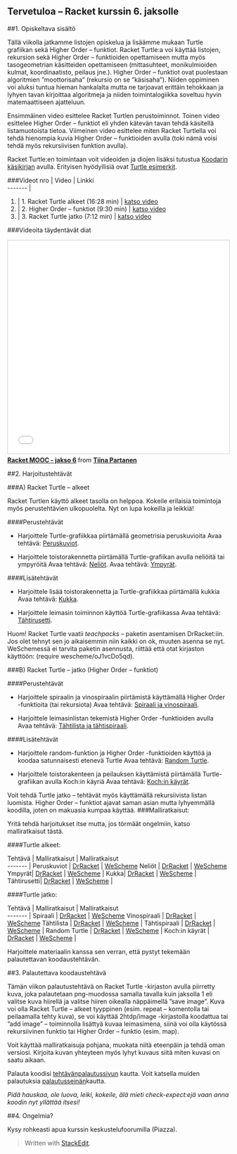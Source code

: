

Tervetuloa – Racket kurssin 6. jaksolle
------------------------------------------------------
##1. Opiskeltava sisältö

Tällä viikolla jatkamme listojen opiskelua ja lisäämme mukaan Turtle grafiikan sekä Higher Order – funktiot. Racket Turtle:a voi käyttää listojen, rekursion sekä Higher Order – funktioiden opettamiseen mutta myös tasogeometrian käsitteiden opettamiseen (mittasuhteet, monikulmioiden kulmat, koordinaatisto, peilaus jne.). Higher Order – funktiot ovat puolestaan algoritmien ”moottorisaha” (rekursio on se ”käsisaha”). Niiden oppiminen voi aluksi tuntua hieman hankalalta mutta ne tarjoavat erittäin tehokkaan ja lyhyen tavan kirjoittaa algoritmeja ja niiden toimintalogiikka soveltuu hyvin matemaattiseen ajatteluun.

Ensimmäinen video esittelee Racket Turtlen perustoiminnot. Toinen video esittelee Higher Order – funktiot eli yhden kätevän tavan tehdä käsitellä listamuotoista tietoa. Viimeinen video esittelee miten Racket Turtlella voi tehdä hienompia kuvia Higher Order – funktioiden avulla (toki nämä voisi tehdä myös rekursiivisen funktion avulla).

Racket Turtle:en toimintaan voit videoiden ja diojen lisäksi tutustua [Koodarin käsikirjan](http://racket.koodiaapinen.fi/manuaali/racket_turtle.html) avulla. Erityisen hyödyllisiä ovat [Turtle esimerkit](http://racket.koodiaapinen.fi/manuaali/racket_turtle_esimerkkeja.html).

###Videot 
nro  | Video  |    Linkki                                   
-------                                              |
1.  | 1. Racket Turtle alkeet (16:28 min) |  <a href="https://youtu.be/L1jjdGe_j6k" target="_blank">katso video</a>  
2.  | 2. Higher Order – funktiot (9:30 min)  |	<a href="https://youtu.be/jFBZp1eVa3I" target="_blank">katso video</a>
3.  | 3. Racket Turtle jatko (7:12 min) |	<a href="https://youtu.be/shvc7xtg3cw" target="_blank">katso video</a>

###Videoita täydentävät diat

<iframe src="//www.slideshare.net/slideshow/embed_code/key/a8hFc3Jp1NPrBz" width="595" height="485" frameborder="0" marginwidth="0" marginheight="0" scrolling="no" style="border:1px solid #CCC; border-width:1px; margin-bottom:5px; max-width: 100%;" allowfullscreen> </iframe> <div style="margin-bottom:5px"> <strong> <a href="//www.slideshare.net/TiinaPartanen/racket-mooc-jakso-6" title="Racket MOOC - jakso 6" target="_blank">Racket MOOC - jakso 6</a> </strong> from <strong><a target="_blank" href="//www.slideshare.net/TiinaPartanen">Tiina Partanen</a></strong> </div>

##2. Harjoitustehtävät

###A) Racket Turtle – alkeet

Racket Turtlen käyttö alkeet tasolla on helppoa. Kokeile erilaisia toimintoja myös perustehtävien ulkopuolelta. Nyt on lupa kokeilla ja leikkiä!

####Perustehtävät

- Harjoittele Turtle-grafiikkaa piirtämällä geometrisia peruskuvioita
Avaa tehtävä: <a href="http://racket.koodiaapinen.fi/tehtavat/racket_turtle_alkeet.html#%28part._racket_turtle_peruskuviot%29" target="_blank">Peruskuviot</a>.

- Harjoittele toistorakennetta piirtämällä Turtle-grafiikan avulla neliöitä tai ympyröitä
Avaa tehtävä: <a href="http://racket.koodiaapinen.fi/tehtavat/racket_turtle_alkeet.html#%28part._racket_turtle_neliot%29" target="_blank">Neliöt</a>.
Avaa tehtävä: <a href="http://racket.koodiaapinen.fi/tehtavat/racket_turtle_alkeet.html#%28part._racket_turtle_ympyrat%29" target="_blank">Ympyrät</a>.

####Lisätehtävät

- Harjoittele lisää toistorakennetta ja Turtle-grafiikkaa piirtämällä kukkia
Avaa tehtävä: <a href="http://racket.koodiaapinen.fi/tehtavat/racket_turtle_alkeet.html#%28part._racket_turtle_kukka%29" target="_blank">Kukka</a>.

- Harjoittele leimasin toiminnon käyttöä Turtle-grafiikassa
Avaa tehtävä: <a href="http://racket.koodiaapinen.fi/tehtavat/racket_turtle_alkeet.html#%28part._racket_turtle_tahtirusetti%29" target="_blank">Tähtirusetti</a>.

Huom! Racket Turtle vaatii *teachpacks* – paketin asentamisen DrRacket:iin. Jos olet tehnyt sen jo aikaisemmin niin kaikki on ok, muuten asenna se nyt. WeSchemessä ei tarvita paketin asennusta, riittää että otat kirjaston käyttöön: (require wescheme/oJ1vcDo5qd).

###B) Racket Turtle – jatko (Higher Order – funktiot)

####Perustehtävät

- Harjoittele spiraalin ja vinospiraalin piirtämistä käyttämällä Higher Order -funktioita (tai rekursiota)
Avaa tehtävä: <a href="http://racket.koodiaapinen.fi/tehtavat/jatko_turtle.html#%28part._racket_jatko_turtle%29" target="_blank">Spiraali ja vinospiraali</a>.

- Harjoittele leimasinlistan tekemistä Higher Order -funktioiden avulla
Avaa tehtävä: <a href="http://racket.koodiaapinen.fi/tehtavat/jatko_turtle.html#%28part._racket_jatko_turtle%29" target="_blank">Tähtilista ja tähtispiraali</a>.

####Lisätehtävät

- Harjoittele random-funktion ja Higher Order -funktioiden käyttöä ja koodaa satunnaisesti etenevä Turtle
Avaa tehtävä: <a href="http://racket.koodiaapinen.fi/tehtavat/jatko_turtle.html#%28part._racket_jatko_turtle%29" target="_blank">Random Turtle</a>.

- Harjoittele toistorakenteen ja peilauksen käyttämistä piirtämällä Turtle-grafiikan avulla Koch:in käyriä
Avaa tehtävä: <a href="http://racket.koodiaapinen.fi/tehtavat/jatko_turtle.html#%28part._racket_jatko_turtle_koch%29" target="_blank">Koch:in käyrät</a>.

Voit tehdä Turtle jatko – tehtävät myös käyttämällä rekursiivista listan luomista. Higher Order – funktiot ajavat saman asian mutta lyhyemmällä koodilla, joten on makuasia kumpaa käyttää.
###Malliratkaisut:

Yritä tehdä harjoitukset itse mutta, jos törmäät ongelmiin, katso malliratkaisut tästä.

####Turtle alkeet:

Tehtävä | Malliratkaisut  | Malliratkaisut                                  
-------                                              |
Peruskuviot | [DrRacket](http://racket.koodiaapinen.fi/tehtavat/tiedostot/alkeet/turtle/racket_turtle_peruskuviot_esimerkkiratkaisuja.rkt) | <a href="http://racket.koodiaapinen.fi/tehtavat/tiedostot/wescheme/racket_turtle_peruskuviot_esimerkkiratkaisuja.html" target="_blank">WeScheme</a>
Neliöt | [DrRacket](http://racket.koodiaapinen.fi/tehtavat/tiedostot/alkeet/turtle/racket_turtle_neliot_esimerkkiratkaisuja.rkt) | <a href="http://racket.koodiaapinen.fi/tehtavat/tiedostot/wescheme/racket_turtle_neliot_esimerkkiratkaisuja.html" target="_blank">WeScheme</a>
Ympyrät| [DrRacket](http://racket.koodiaapinen.fi/tehtavat/tiedostot/alkeet/turtle/racket_turtle_ympyrat_esimerkkiratkaisuja.rkt)  | <a href="http://racket.koodiaapinen.fi/tehtavat/tiedostot/wescheme/racket_turtle_ympyrat_esimerkkiratkaisuja.html" target="_blank">WeScheme</a>	                                             |
Kukka| [DrRacket](http://racket.koodiaapinen.fi/tehtavat/tiedostot/alkeet/turtle/racket_turtle_kukka_esimerkkiratkaisuja.rkt)  | <a href="http://racket.koodiaapinen.fi/tehtavat/tiedostot/wescheme/racket_turtle_kukka_esimerkkiratkaisuja.html" target="_blank">WeScheme</a>	                                             |
Tähtirusetti| [DrRacket](http://racket.koodiaapinen.fi/tehtavat/tiedostot/alkeet/turtle/racket_turtle_tahtirusetti_esimerkkiratkaisuja.rkt)  | <a href="http://racket.koodiaapinen.fi/tehtavat/tiedostot/wescheme/racket_turtle_tahtirusetti_esimerkkiratkaisuja.html" target="_blank">WeScheme</a>	                                             |

####Turtle jatko:

Tehtävä | Malliratkaisut |    Malliratkaisut                                  
-------                                              |
Spiraali | [DrRacket](http://racket.koodiaapinen.fi/tehtavat/tiedostot/jatko/listat/racket_turtle_spiraali_esimerkkiratkaisuja.rkt) | <a href="http://racket.koodiaapinen.fi/tehtavat/tiedostot/wescheme/racket_turtle_spiraali_esimerkkiratkaisuja.html" target="_blank">WeScheme</a>
Vinospiraali | [DrRacket](http://racket.koodiaapinen.fi/tehtavat/tiedostot/jatko/listat/racket_turtle_vinospiraali_esimerkkiratkaisuja.rkt) | <a href="http://racket.koodiaapinen.fi/tehtavat/tiedostot/wescheme/racket_turtle_vinospiraali_esimerkkiratkaisuja.html" target="_blank">WeScheme</a>
Tähtilista | [DrRacket](http://racket.koodiaapinen.fi/tehtavat/tiedostot/jatko/listat/tahtilista_esimerkkiratkaisuja.rkt)  | <a href="http://racket.koodiaapinen.fi/tehtavat/tiedostot/wescheme/tahtilista_esimerkkiratkaisuja.html" target="_blank">WeScheme</a>	                                            |
Tähtispiraali | [DrRacket](http://racket.koodiaapinen.fi/tehtavat/tiedostot/jatko/listat/racket_turtle_tahtispiraali_esimerkkiratkaisuja.rkt)  | <a href="http://racket.koodiaapinen.fi/tehtavat/tiedostot/wescheme/racket_turtle_tahtispiraali_esimerkkiratkaisuja.html" target="_blank">WeScheme</a>	                                            |
Random Turtle | [DrRacket](http://racket.koodiaapinen.fi/tehtavat/tiedostot/jatko/listat/racket_turtle_random_esimerkkiratkaisuja.rkt)  | <a href="http://racket.koodiaapinen.fi/tehtavat/tiedostot/wescheme/racket_turtle_random_esimerkkiratkaisuja.html" target="_blank">WeScheme</a>	                                            |
Koch:in käyrät | [DrRacket](http://racket.koodiaapinen.fi/tehtavat/tiedostot/jatko/listat/racket_turtle_kochin_kayrat_esimerkkiratkaisuja.rkt)  | <a href="http://racket.koodiaapinen.fi/tehtavat/tiedostot/wescheme/racket_turtle_kochin_kayrat_esimerkkiratkaisuja.html" target="_blank">WeScheme</a>	                                            |

Harjoittele materiaalin kanssa sen verran, että pystyt tekemään palautettavan koodaustehtävän.

##3. Palautettava koodaustehtävä

Tämän viikon palautustehtävä on Racket Turtle -kirjaston avulla piirretty kuva, joka palautetaan png-muodossa samalla tavalla kuin jaksolla 1 eli valitse kuva hiirellä ja valitse hiiren oikealla näppäimellä ”save image”. Kuva voi olla Racket Turtle – alkeet tyyppinen (esim. repeat – komentolla tai peilaamalla tehty kuva), se voi käyttää 2htdp/image -kirjastolla koodattua tai ”add image” – toiminnolla lisättyä kuvaa leimasimena, siinä voi olla käytössä rekursiivinen funktio tai Higher Order – funktio (esim. map).

Voit käyttää malliratkaisuja pohjana, muokata niitä eteenpäin ja tehdä oman versiosi. Kirjoita kuvan yhteyteen myös lyhyt kuvaus siitä miten kuvasi on saatu aikaan.

Palauta koodisi [tehtävänpalautussivun](https://plus.cs.hut.fi/aapinen-racket/S2016/jakso-6/jaksoteht%C3%A4v%C3%A4/) kautta. Voit katsella muiden palautuksia [palautusseinän](https://plus.cs.hut.fi/aapinen-racket/S2016/jakso-6/muidenkuvat/)kautta.

*Pidä hauskaa, ole luova, leiki, kokeile, älä mieti check-expect:ejä vaan anna koodin nyt yllättää itsesi!*

##4. Ongelmia?

Kysy rohkeasti apua kurssin keskustelufoorumilla (Piazza).

> Written with [StackEdit](https://stackedit.io/).